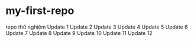 # my-first-repo
repo thử nghiệm
Update 1
Update 2
Update 3
Update 4
Update 5
Update 6
Update 7
Update 8
Update 9
Update 10
Update 11
Update 12
